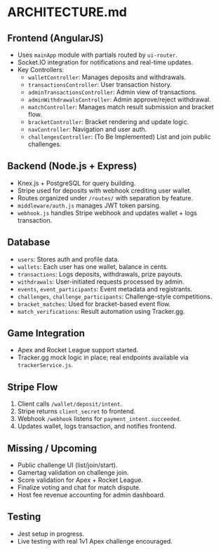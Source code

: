 # ARCHITECTURE.md

## Frontend (AngularJS)
- Uses `mainApp` module with partials routed by `ui-router`.
- Socket.IO integration for notifications and real-time updates.
- Key Controllers:
  - `walletController`: Manages deposits and withdrawals.
  - `transactionsController`: User transaction history.
  - `adminTransactionsController`: Admin view of transactions.
  - `adminWithdrawalsController`: Admin approve/reject withdrawal.
  - `matchController`: Manages match result submission and bracket flow.
  - `bracketController`: Bracket rendering and update logic.
  - `navController`: Navigation and user auth.
  - `challengesController`: (To Be Implemented) List and join public challenges.

## Backend (Node.js + Express)
- Knex.js + PostgreSQL for query building.
- Stripe used for deposits with webhook crediting user wallet.
- Routes organized under `/routes/` with separation by feature.
- `middleware/auth.js` manages JWT token parsing.
- `webhook.js` handles Stripe webhook and updates wallet + logs transaction.

## Database
- `users`: Stores auth and profile data.
- `wallets`: Each user has one wallet, balance in cents.
- `transactions`: Logs deposits, withdrawals, prize payouts.
- `withdrawals`: User-initiated requests processed by admin.
- `events`, `event_participants`: Event metadata and registrants.
- `challenges`, `challenge_participants`: Challenge-style competitions.
- `bracket_matches`: Used for bracket-based event flow.
- `match_verifications`: Result automation using Tracker.gg.

## Game Integration
- Apex and Rocket League support started.
- Tracker.gg mock logic in place; real endpoints available via `trackerService.js`.

## Stripe Flow
1. Client calls `/wallet/deposit/intent`.
2. Stripe returns `client_secret` to frontend.
3. Webhook `/webhook` listens for `payment_intent.succeeded`.
4. Updates wallet, logs transaction, and notifies frontend.

## Missing / Upcoming
- Public challenge UI (list/join/start).
- Gamertag validation on challenge join.
- Score validation for Apex + Rocket League.
- Finalize voting and chat for match dispute.
- Host fee revenue accounting for admin dashboard.

## Testing
- Jest setup in progress.
- Live testing with real 1v1 Apex challenge encouraged.